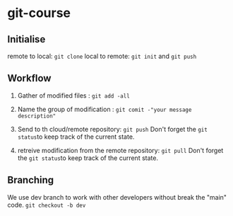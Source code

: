 # git-course 
## Initialise
remote to local: `git clone`
local to remote: `git init` and `git push` <br>

## Workflow 
1. Gather of modified files : `git add -all`
2. Name the group of modification : `git comit -"your message         description"`
3. Send to th cloud/remote repository: `git push`
Don't forget the `git status`to keep track of the current state.


4. retreive modification from the remote repository: `git pull`
Don't forget the `git status`to keep track of the current state.

## Branching 
   We use dev branch to work with other developers without break the "main" code.
   `git checkout -b dev`
